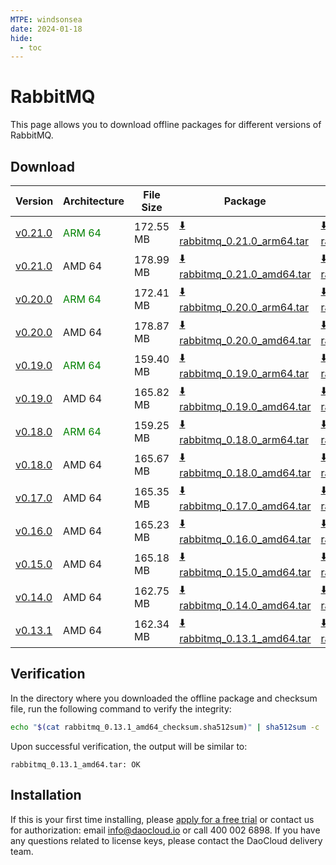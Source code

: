 ```yaml
---
MTPE: windsonsea
date: 2024-01-18
hide:
  - toc
---
```


# RabbitMQ

This page allows you to download offline packages for different versions of RabbitMQ.

## Download

| Version | Architecture | File Size | Package   | Checksum File | Updated Date |
| ------ | ------------ | --------- | ---------- | ------------ | ------------ |
| [v0.21.0](../../../middleware/rabbitmq/release-notes.md) | <font color=green>ARM 64</font> | 172.55 MB | [:arrow_down: rabbitmq_0.21.0_arm64.tar](https://qiniu-download-public.daocloud.io/DaoCloud_Enterprise/mcamel-rabbitmq_0.21.0_arm64.tar) | [:arrow_down: rabbitmq_0.21.0_arm64_checksum.sha512sum](https://qiniu-download-public.daocloud.io/DaoCloud_Enterprise/mcamel-rabbitmq_0.21.0_arm64_checksum.sha512sum) | 2024-07-04 |
| [v0.21.0](../../../middleware/rabbitmq/release-notes.md) | AMD 64 | 178.99 MB | [:arrow_down: rabbitmq_0.21.0_amd64.tar](https://qiniu-download-public.daocloud.io/DaoCloud_Enterprise/mcamel-rabbitmq_0.21.0_amd64.tar) | [:arrow_down: rabbitmq_0.21.0_amd64_checksum.sha512sum](https://qiniu-download-public.daocloud.io/DaoCloud_Enterprise/mcamel-rabbitmq_0.21.0_amd64_checksum.sha512sum) | 2024-07-04 |
| [v0.20.0](../../../middleware/rabbitmq/release-notes.md) | <font color=green>ARM 64</font> | 172.41 MB | [:arrow_down: rabbitmq_0.20.0_arm64.tar](https://qiniu-download-public.daocloud.io/DaoCloud_Enterprise/mcamel-rabbitmq_0.20.0_arm64.tar) | [:arrow_down: rabbitmq_0.20.0_arm64_checksum.sha512sum](https://qiniu-download-public.daocloud.io/DaoCloud_Enterprise/mcamel-rabbitmq_0.20.0_arm64_checksum.sha512sum) | 2024-06-05 |
| [v0.20.0](../../../middleware/rabbitmq/release-notes.md) | AMD 64 | 178.87 MB | [:arrow_down: rabbitmq_0.20.0_amd64.tar](https://qiniu-download-public.daocloud.io/DaoCloud_Enterprise/mcamel-rabbitmq_0.20.0_amd64.tar) | [:arrow_down: rabbitmq_0.20.0_amd64_checksum.sha512sum](https://qiniu-download-public.daocloud.io/DaoCloud_Enterprise/mcamel-rabbitmq_0.20.0_amd64_checksum.sha512sum) | 2024-06-05 |
| [v0.19.0](../../../middleware/rabbitmq/release-notes.md) | <font color=green>ARM 64</font> | 159.40 MB | [:arrow_down: rabbitmq_0.19.0_arm64.tar](https://qiniu-download-public.daocloud.io/DaoCloud_Enterprise/mcamel-rabbitmq_0.19.0_arm64.tar) | [:arrow_down: rabbitmq_0.19.0_arm64_checksum.sha512sum](https://qiniu-download-public.daocloud.io/DaoCloud_Enterprise/mcamel-rabbitmq_0.19.0_arm64_checksum.sha512sum) | 2024-05-08 |
| [v0.19.0](../../../middleware/rabbitmq/release-notes.md) | AMD 64 | 165.82 MB | [:arrow_down: rabbitmq_0.19.0_amd64.tar](https://qiniu-download-public.daocloud.io/DaoCloud_Enterprise/mcamel-rabbitmq_0.19.0_amd64.tar) | [:arrow_down: rabbitmq_0.19.0_amd64_checksum.sha512sum](https://qiniu-download-public.daocloud.io/DaoCloud_Enterprise/mcamel-rabbitmq_0.19.0_amd64_checksum.sha512sum) | 2024-05-08 |
| [v0.18.0](../../../middleware/rabbitmq/release-notes.md) | <font color="green">ARM 64</font> | 159.25 MB | [:arrow_down: rabbitmq_0.18.0_arm64.tar](https://qiniu-download-public.daocloud.io/DaoCloud_Enterprise/mcamel-rabbitmq_0.18.0_arm64.tar) | [:arrow_down: rabbitmq_0.18.0_arm64_checksum.sha512sum](https://qiniu-download-public.daocloud.io/DaoCloud_Enterprise/mcamel-rabbitmq_0.18.0_arm64_checksum.sha512sum) | 2024-04-03 |
| [v0.18.0](../../../middleware/rabbitmq/release-notes.md) | AMD 64 | 165.67 MB | [:arrow_down: rabbitmq_0.18.0_amd64.tar](https://qiniu-download-public.daocloud.io/DaoCloud_Enterprise/mcamel-rabbitmq_0.18.0_amd64.tar) | [:arrow_down: rabbitmq_0.18.0_amd64_checksum.sha512sum](https://qiniu-download-public.daocloud.io/DaoCloud_Enterprise/mcamel-rabbitmq_0.18.0_amd64_checksum.sha512sum) | 2024-04-03 |
| [v0.17.0](../../../middleware/rabbitmq/release-notes.md) | AMD 64 | 165.35 MB | [:arrow_down: rabbitmq_0.17.0_amd64.tar](https://qiniu-download-public.daocloud.io/DaoCloud_Enterprise/mcamel-rabbitmq_0.17.0_amd64.tar) | [:arrow_down: rabbitmq_0.17.0_amd64_checksum.sha512sum](https://qiniu-download-public.daocloud.io/DaoCloud_Enterprise/mcamel-rabbitmq_0.17.0_amd64_checksum.sha512sum) | 2024-02-01 |
| [v0.16.0](../../../middleware/rabbitmq/release-notes.md) | AMD 64 | 165.23 MB | [:arrow_down: rabbitmq_0.16.0_amd64.tar](https://qiniu-download-public.daocloud.io/DaoCloud_Enterprise/mcamel-rabbitmq_0.16.0_amd64.tar) | [:arrow_down: rabbitmq_0.16.0_amd64_checksum.sha512sum](https://qiniu-download-public.daocloud.io/DaoCloud_Enterprise/mcamel-rabbitmq_0.16.0_amd64_checksum.sha512sum) | 2024-01-04 |
| [v0.15.0](../../../middleware/rabbitmq/release-notes.md) | AMD 64 | 165.18 MB | [:arrow_down: rabbitmq_0.15.0_amd64.tar](https://qiniu-download-public.daocloud.io/DaoCloud_Enterprise/mcamel-rabbitmq_0.15.0_amd64.tar) | [:arrow_down: rabbitmq_0.15.0_amd64_checksum.sha512sum](https://qiniu-download-public.daocloud.io/DaoCloud_Enterprise/mcamel-rabbitmq_0.15.0_amd64_checksum.sha512sum) | 2023-12-10 |
| [v0.14.0](../../../middleware/rabbitmq/release-notes.md) | AMD 64 | 162.75 MB | [:arrow_down: rabbitmq_0.14.0_amd64.tar](https://qiniu-download-public.daocloud.io/DaoCloud_Enterprise/mcamel-rabbitmq_0.14.0_amd64.tar) | [:arrow_down: rabbitmq_0.14.0_amd64_checksum.sha512sum](https://qiniu-download-public.daocloud.io/DaoCloud_Enterprise/mcamel-rabbitmq_0.14.0_amd64_checksum.sha512sum) | 2023-11-02 |
| [v0.13.1](../../../middleware/rabbitmq/release-notes.md) | AMD 64 | 162.34 MB | [:arrow_down: rabbitmq_0.13.1_amd64.tar](https://qiniu-download-public.daocloud.io/DaoCloud_Enterprise/mcamel-rabbitmq_0.13.1_amd64.tar) | [:arrow_down: rabbitmq_0.13.1_amd64_checksum.sha512sum](https://qiniu-download-public.daocloud.io/DaoCloud_Enterprise/mcamel-rabbitmq_0.13.1_amd64_checksum.sha512sum) | 2023-10-20 |

## Verification

In the directory where you downloaded the offline package and checksum file, run the following command to verify the integrity:

```sh
echo "$(cat rabbitmq_0.13.1_amd64_checksum.sha512sum)" | sha512sum -c
```

Upon successful verification, the output will be similar to:

```none
rabbitmq_0.13.1_amd64.tar: OK
```

## Installation

If this is your first time installing, please [apply for a free trial](../../../dce/license0.md) or contact us for authorization: email info@daocloud.io or call 400 002 6898.
If you have any questions related to license keys, please contact the DaoCloud delivery team.
